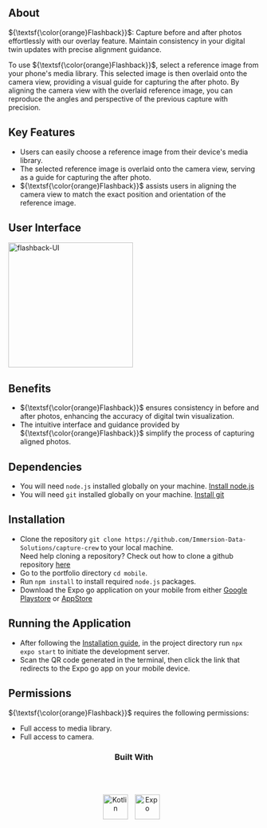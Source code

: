 ## About

${\textsf{\color{orange}Flashback}}$: Capture before and after photos effortlessly with our overlay feature. Maintain consistency in your digital twin updates with precise alignment guidance.

To use ${\textsf{\color{orange}Flashback}}$, select a reference image from your phone's media library. This selected image is then overlaid onto the camera view, providing a visual guide for capturing the after photo. By aligning the camera view with the overlaid reference image, you can reproduce the angles and perspective of the previous capture with precision.

## Key Features

- Users can easily choose a reference image from their device's media library.
- The selected reference image is overlaid onto the camera view, serving as a guide for capturing the after photo.
- ${\textsf{\color{orange}Flashback}}$ assists users in aligning the camera view to match the exact position and orientation of the reference image.

## User Interface
<img src="https://github.com/user-attachments/assets/2fbf23cf-f126-4350-b647-2dec0ad6d37c" alt="flashback-UI" width="250" />

## Benefits

- ${\textsf{\color{orange}Flashback}}$ ensures consistency in before and after photos, enhancing the accuracy of digital twin visualization.
- The intuitive interface and guidance provided by ${\textsf{\color{orange}Flashback}}$ simplify the process of capturing aligned photos.


## Dependencies

- You will need `node.js` installed globally on your machine. [Install node.js](https://nodejs.org/en)
- You will need `git` installed globally on your machine. [Install git](https://git-scm.com/downloads)

## Installation

- Clone the repository `git clone https://github.com/Immersion-Data-Solutions/capture-crew` to your local machine.
  <br>
  Need help cloning a repository? Check out how to clone a github repository [here](https://docs.github.com/en/repositories/creating-and-managing-repositories/cloning-a-repository)
- Go to the portfolio directory `cd mobile`.
- Run `npm install` to install required `node.js` packages.
- Download the Expo go application on your mobile from either [Google Playstore](https://play.google.com/store/apps/details?id=host.exp.exponent&referrer=www) or [AppStore](https://itunes.apple.com/app/apple-store/id982107779)

## Running the Application

- After following the [Installation guide](#installation), in the project directory run `npx expo start` to initiate the development server.
- Scan the QR code generated in the terminal, then click the link that redirects to the Expo go app on your mobile device.

## Permissions

${\textsf{\color{orange}Flashback}}$ requires the following permissions:
- Full access to media library.
- Full access to camera.


<h3 align="center">
  Built With
</h3>
<br><br>

<p align="center">
<a href="https://reactnative.dev/"><img  alt="Kotlin" width="50px"  style="padding-right:10px;" src="https://cdn.jsdelivr.net/gh/devicons/devicon/icons/react/react-original-wordmark.svg" /></a> <a href="https://expo.dev/"><img  alt="Expo" width="50px" style="padding-right:10px;" src="https://seeklogo.com/images/E/expo-go-app-logo-BBBE394CB8-seeklogo.com.png" />
</p>
